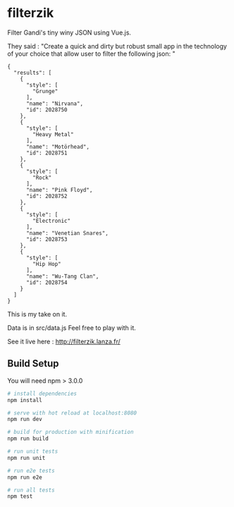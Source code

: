 # filterzik

Filter Gandi's tiny winy JSON using Vue.js.

They said :
"Create a quick and dirty but robust small app in the technology of your choice that allow user to filter the following json: "
```
{
  "results": [
    {
      "style": [
        "Grunge"
      ],
      "name": "Nirvana",
      "id": 2028750
    },
    {
      "style": [
        "Heavy Metal"
      ],
      "name": "Motörhead",
      "id": 2028751
    },
    {
      "style": [
        "Rock"
      ],
      "name": "Pink Floyd",
      "id": 2028752
    },
    {
      "style": [
        "Electronic"
      ],
      "name": "Venetian Snares",
      "id": 2028753
    },
    {
      "style": [
        "Hip Hop"
      ],
      "name": "Wu-Tang Clan",
      "id": 2028754
    }
  ]
}
```
This is my take on it.

Data is in src/data.js
Feel free to play with it.

See it live here : http://filterzik.lanza.fr/

## Build Setup

You will need npm > 3.0.0

``` bash
# install dependencies
npm install

# serve with hot reload at localhost:8080
npm run dev

# build for production with minification
npm run build

# run unit tests
npm run unit

# run e2e tests
npm run e2e

# run all tests
npm test
```

